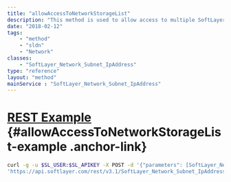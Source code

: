 ```yaml
---
title: "allowAccessToNetworkStorageList"
description: "This method is used to allow access to multiple SoftLayer_Network_Storage volumes that support host- or network-level access control. "
date: "2018-02-12"
tags:
    - "method"
    - "sldn"
    - "Network"
classes:
    - "SoftLayer_Network_Subnet_IpAddress"
type: "reference"
layout: "method"
mainService : "SoftLayer_Network_Subnet_IpAddress"
---
```


# [REST Example](#allowAccessToNetworkStorageList-example) <a href="/article/rest/"><i class="fas fa-question"></i></a> {#allowAccessToNetworkStorageList-example .anchor-link} 
```bash
curl -g -u $SL_USER:$SL_APIKEY -X POST -d '{"parameters": [SoftLayer_Network_Storage]}' \
'https://api.softlayer.com/rest/v3.1/SoftLayer_Network_Subnet_IpAddress/{SoftLayer_Network_Subnet_IpAddressID}/allowAccessToNetworkStorageList'
```

